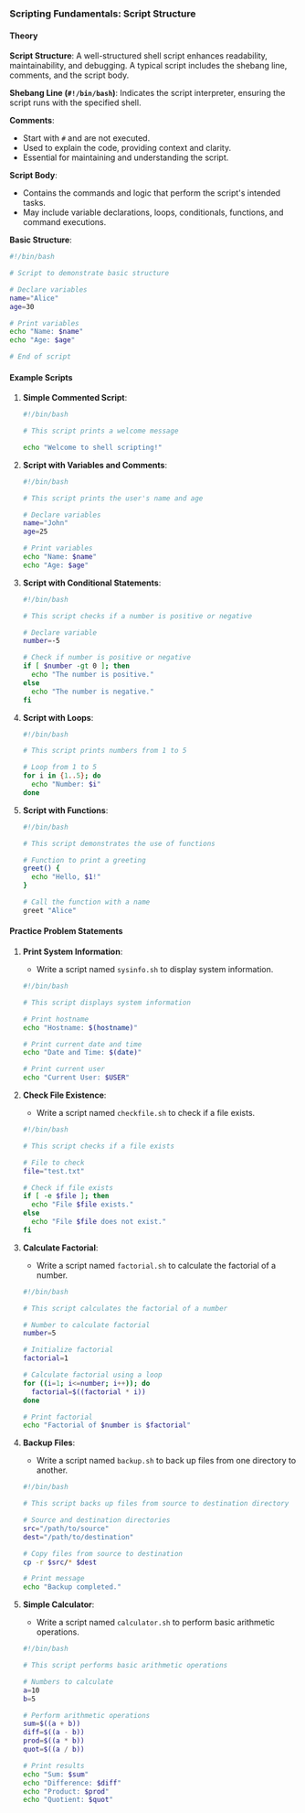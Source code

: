 ### Scripting Fundamentals: Script Structure

#### Theory

**Script Structure**:
A well-structured shell script enhances readability, maintainability, and debugging. A typical script includes the shebang line, comments, and the script body.

**Shebang Line (`#!/bin/bash`)**:
Indicates the script interpreter, ensuring the script runs with the specified shell.

**Comments**:
- Start with `#` and are not executed.
- Used to explain the code, providing context and clarity.
- Essential for maintaining and understanding the script.

**Script Body**:
- Contains the commands and logic that perform the script's intended tasks.
- May include variable declarations, loops, conditionals, functions, and command executions.

**Basic Structure**:
```bash
#!/bin/bash

# Script to demonstrate basic structure

# Declare variables
name="Alice"
age=30

# Print variables
echo "Name: $name"
echo "Age: $age"

# End of script
```

#### Example Scripts

1. **Simple Commented Script**:
   ```bash
   #!/bin/bash

   # This script prints a welcome message

   echo "Welcome to shell scripting!"
   ```

2. **Script with Variables and Comments**:
   ```bash
   #!/bin/bash

   # This script prints the user's name and age

   # Declare variables
   name="John"
   age=25

   # Print variables
   echo "Name: $name"
   echo "Age: $age"
   ```

3. **Script with Conditional Statements**:
   ```bash
   #!/bin/bash

   # This script checks if a number is positive or negative

   # Declare variable
   number=-5

   # Check if number is positive or negative
   if [ $number -gt 0 ]; then
     echo "The number is positive."
   else
     echo "The number is negative."
   fi
   ```

4. **Script with Loops**:
   ```bash
   #!/bin/bash

   # This script prints numbers from 1 to 5

   # Loop from 1 to 5
   for i in {1..5}; do
     echo "Number: $i"
   done
   ```

5. **Script with Functions**:
   ```bash
   #!/bin/bash

   # This script demonstrates the use of functions

   # Function to print a greeting
   greet() {
     echo "Hello, $1!"
   }

   # Call the function with a name
   greet "Alice"
   ```

#### Practice Problem Statements

1. **Print System Information**:
   - Write a script named `sysinfo.sh` to display system information.
   ```bash
   #!/bin/bash

   # This script displays system information

   # Print hostname
   echo "Hostname: $(hostname)"

   # Print current date and time
   echo "Date and Time: $(date)"

   # Print current user
   echo "Current User: $USER"
   ```

2. **Check File Existence**:
   - Write a script named `checkfile.sh` to check if a file exists.
   ```bash
   #!/bin/bash

   # This script checks if a file exists

   # File to check
   file="test.txt"

   # Check if file exists
   if [ -e $file ]; then
     echo "File $file exists."
   else
     echo "File $file does not exist."
   fi
   ```

3. **Calculate Factorial**:
   - Write a script named `factorial.sh` to calculate the factorial of a number.
   ```bash
   #!/bin/bash

   # This script calculates the factorial of a number

   # Number to calculate factorial
   number=5

   # Initialize factorial
   factorial=1

   # Calculate factorial using a loop
   for ((i=1; i<=number; i++)); do
     factorial=$((factorial * i))
   done

   # Print factorial
   echo "Factorial of $number is $factorial"
   ```

4. **Backup Files**:
   - Write a script named `backup.sh` to back up files from one directory to another.
   ```bash
   #!/bin/bash

   # This script backs up files from source to destination directory

   # Source and destination directories
   src="/path/to/source"
   dest="/path/to/destination"

   # Copy files from source to destination
   cp -r $src/* $dest

   # Print message
   echo "Backup completed."
   ```

5. **Simple Calculator**:
   - Write a script named `calculator.sh` to perform basic arithmetic operations.
   ```bash
   #!/bin/bash

   # This script performs basic arithmetic operations

   # Numbers to calculate
   a=10
   b=5

   # Perform arithmetic operations
   sum=$((a + b))
   diff=$((a - b))
   prod=$((a * b))
   quot=$((a / b))

   # Print results
   echo "Sum: $sum"
   echo "Difference: $diff"
   echo "Product: $prod"
   echo "Quotient: $quot"
   ```
